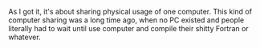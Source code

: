 As I got it, it's about sharing physical usage of one computer. This kind of computer sharing was a long time ago, when no PC existed and people literally had to wait until use computer and compile their shitty Fortran or whatever.